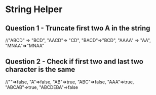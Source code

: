 # String Helper

## Question 1 - Truncate first two A in the string

//"ABCD" => "BCD", "AACD"=> "CD", "BACD"=>"BCD", "AAAA" => "AA", "MNAA"=>"MNAA"

## Question 2 - Check if first two and last two character is the same

//""=>false, "A"=>false, "AB"=>true, "ABC"=>false, "AAA"=>true, "ABCAB"=>true, "ABCDEBA"=>false